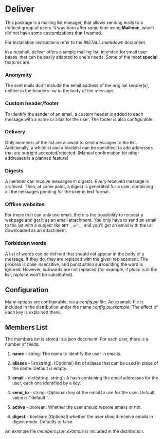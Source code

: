 # Deliver

This package is a mailing list manager, that allows sending mails to a
defined group of users. It was born after some time using __Mailman__,
which did not have some customizations that I wanted.

For installation instructions refer to the _INSTALL.markdown_ document.

In a nutshell, _deliver_ offers a simple mailing list, intended for
small user bases, that can be easily adapted to one's needs. Some of the most **special** features are:

### Anonymity

The sent mails don't include the email address of the original
sender(s), neither in the headers nor in the body of the message.

### Custom header/footer

To identify the sender of an email, a custom header is added to each
message with a name or alias for the user. The footer is also
configurable.

### Delivery

Only members of the list are allowed to send messages to the
list. Additionally, a whitelist and a blacklist can be specified, to
add addresses that are outright accepted/rejected. (Manual
confirmation for other addresses is a planned feature)

### Digests

A member can receive messages in digests. Every received message is
archived. Then, at some point, a digest is generated for a user,
containing all the messages pending for the user in text format.

### Offline websites

For those that can only use email, there is the possibility to request
a webpage and get it as an email attachment. You only have to send an
email to the list with a subject like `GET _url_`, and you'll get an
email with the url downloaded as an attachment.

### Forbidden words

A list of words can be defined that should not appear in the body of a
message. If they do, they are replaced with the given replacement. The
process is case insensitive, and punctuation surrounding the word is
ignored. However, subwords are not replaced (for example, if _place_
is in the list, _replace_ won't be substituted).

## Configuration

Many options are configurable, via a _config.py_ file. An example file
is included in the distribution under the name
_config.py.example_. The effect of each key is explained there.

## Members List

The members list is stored in a json document. For each user, there is
a number of fields:

1. __name__ - string: The name to identify the user in emails.

2. __aliases__ - list(string): (Optional) list of aliases that can be used
in place of the name. Default is empty.

3. __email__ - dict(string, string): A hash containing the email addresses
for the user, each one identified by a key.

4. __send_to__ - string: (Optional) key of the email to use for the
user. Default value is ''default''.

5. __active__ - boolean: Whether the user should receive emails or not.

6. __digest__ - boolean: (Optional) whether the user should receive emails
in digest mode. Defaults to false.

An example file _members.json.example_ is included in the distribution.
